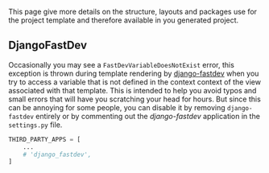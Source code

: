 This page give more details on the structure, layouts and packages use for the project template and therefore available
in you generated project.

## DjangoFastDev

Occasionally you may see a `FastDevVariableDoesNotExist` error, this exception is thrown during template rendering
by [django-fastdev](https://github.com/boxed/django-fastdev) when you try to access a variable that is not defined in the context
context of the view associated with that template. This is intended to help you avoid typos and small errors that will
have you scratching your head for hours. But since this can be annoying for some people, you can disable it by removing `django-fastdev`
entirely or by commenting out the *django-fastdev* application in the `settings.py` file.

```python
THIRD_PARTY_APPS = [
    ...
    # 'django_fastdev',
]
```
